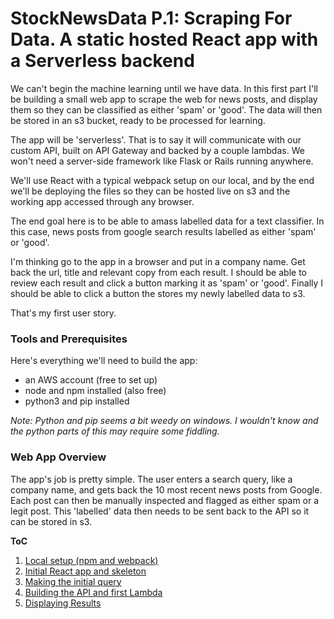 # StockNewsData P.1: Scraping For Data. A static hosted React app with a Serverless backend

We can't begin the machine learning until we have data. In this first part I'll be building a small web app to scrape the web for news posts, and display them so they can be classified as either 'spam' or 'good'. The data will then be stored in an s3 bucket, ready to be processed for learning.

The app will be 'serverless'. That is to say it will communicate with our custom API, built on API Gateway and backed by a couple lambdas. We won't need a server-side framework like Flask or Rails running anywhere.

We'll use React with a typical webpack setup on our local, and by the end we'll be deploying the files so they can be hosted live on s3 and the working app accessed through any browser.  

The end goal here is to be able to amass labelled data for a text classifier. In this case, news posts from google search results labelled as either 'spam' or 'good'.

I'm thinking go to the app in a browser and put in a company name. Get back the url, title and relevant copy from each result. I should be able to review each result and click a button marking it as 'spam' or 'good'. Finally I should be able to click a button the stores my newly labelled data to s3.

That's my first user story.  


### Tools and Prerequisites
Here's everything we'll need to build the app:  
- an AWS account (free to set up)
- node and npm installed (also free)  
- python3 and pip installed  

*Note: Python and pip seems a bit weedy on windows. I wouldn't know and the python parts of this may require some fiddling.*

### Web App Overview
The app's job is pretty simple. The user enters a search query, like a company name, and gets back the 10 most recent news posts from Google. Each post can then be manually inspected and flagged as either spam or a legit post. This 'labelled' data then needs to be sent back to the API so it can be stored in s3.  

**ToC**
1. [Local setup (npm and webpack)](https://github.com/smrkem/stockdata2/blob/master/docs/local-setup.md)
2. [Initial React app and skeleton](https://github.com/smrkem/stockdata2/blob/master/docs/initial-react-app.md)
3. [Making the initial query](https://github.com/smrkem/stockdata2/blob/master/docs/making-initial-query.md)
4. [Building the API and first Lambda](https://github.com/smrkem/stockdata2/blob/master/docs/building-api-lambda1.md)
5. [Displaying Results](https://github.com/smrkem/stockdata2/blob/master/docs/displaying-results.md)
